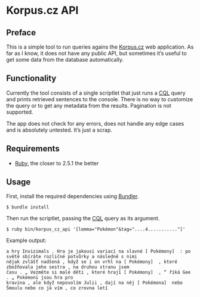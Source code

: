 # Korpus.cz API #

## Preface ##

This is a simple tool to run queries agains the [Korpus.cz] web application. As far as I know, it does not have any public API, but sometimes it’s useful to get some data from the database automatically.

## Functionality ##

Currently the tool consists of a single scriptlet that just runs a [CQL] query and prints retrieved sentences to the console. There is no way to customize the query or to get any metadata from the results. Pagination is not supported.

The app does not check for any errors, does not handle any edge cases and is absolutely untested. It’s just a scrap.

## Requirements ##

* [Ruby], the closer to 2.5.1 the better

## Usage ##

First, install the required dependencies using [Bundler].

```shell
$ bundle install
```

Then run the scriptlet, passing the [CQL] query as its argument.

```shell
$ ruby bin/korpus_cz_api '[lemma="Pokémon"&tag="....4..........."]'
```

Example output:

    a hry Invizimals . Hra je jakousi variací na slavné [ Pokémony]  : po světě sbíráte rozličné potvůrky a následně s nimi
    nějak zvlášť nadšená , když se i on vrhl na [ Pokémony]  , které zbožňovala jeho sestra , na druhou stranu jsem
    času . „ Vezměte si malé děti , které hrají [ Pokémony]  , “ říká Gee . „ Pokémoni jsou hra pro
    kravina , ale když nepovolím Julii , dají na něj [ Pokémona]  nebo Šmoulu nebo co já vím , co zrovna letí

[Korpus.cz]: https://www.korpus.cz/
[CQL]: https://www.sketchengine.eu/documentation/corpus-querying/
[Ruby]: https://www.ruby-lang.org/
[Bundler]: https://bundler.io
